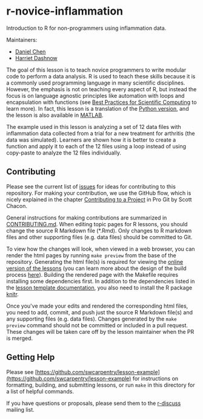 r-novice-inflammation
=====================

Introduction to R for non-programmers using inflammation data.

Maintainers:

* [Daniel Chen](http://software-carpentry.org/team/#chen_daniel)
* [Harriet Dashnow](http://software-carpentry.org/team/#dashnow_harriet)

The goal of this lesson is to teach novice programmers to write modular code to
perform a data analysis. R is used to teach these skills because it is a
commonly used programming language in many scientific disciplines. However, the
emphasis is not on teaching every aspect of R, but instead the focus is on
language agnostic principles like automation with loops and encapsulation with
functions (see [Best Practices for Scientific Computing][best-practices] to
learn more). In fact, this lesson is a translation of the [Python version][py],
and the lesson is also available in [MATLAB][].

The example used in this lesson is analyzing a set of 12 data files with
inflammation data collected from a trial for a new treatment for arthritis (the
data was simulated). Learners are shown how it is better to create a function
and apply it to each of the 12 files using a loop instead of using copy-paste
to analyze the 12 files individually.

[best-practices]: http://journals.plos.org/plosbiology/article?id=10.1371/journal.pbio.1001745
[py]: https://github.com/swcarpentry/python-novice-inflammation
[MATLAB]: https://github.com/swcarpentry/matlab-novice-inflammation

## Contributing

Please see the current list of [issues][] for ideas for contributing to this
repository. For making your contribution, we use the GitHub flow, which is
nicely explained in the chapter [Contributing to a Project][pro-git] in Pro Git
by Scott Chacon.

General instructions for making contributions are summarized in [CONTRIBUTING.md](https://github.com/swcarpentry/r-novice-inflammation/blob/gh-pages/CONTRIBUTING.md).
When editing topic pages for R lessons, you should change the source R Markdown
file (*.Rmd). Only changes to R markdown files and other supporting files (e.g. data files) should be committed to Git.

To view how the changes will look, when viewed in a web browser, you can render the html pages by running `make preview` from the base of the repository. Generating the html file(s) is required for viewing the [online version of the lessons][online] (you can learn more about the design of the build process [here][design]). Building the rendered page with the Makefile requires installing some dependencies first. In addition to the dependencies listed in the [lesson template documentation][dependencies], you also need to install the R package [knitr][].

Once you've made your edits and rendered the corresponding html files,
you need to add, commit, and push just the source R Markdown file(s)
and any supporting files (e.g. data files). Changes generated by the `make preview` command should not be committed or included in a pull request. These changes will be taken care off by the lesson maintainer when the PR is merged.

## Getting Help

Please see [https://github.com/swcarpentry/lesson-example](https://github.com/swcarpentry/lesson-example)
for instructions on formatting, building, and submitting lessons,
or run `make` in this directory for a list of helpful commands.

If you have questions or proposals, please send them to the [r-discuss][] mailing list.

[dependencies]: https://github.com/swcarpentry/lesson-example#dependencies
[design]: https://github.com/swcarpentry/lesson-example/blob/gh-pages/DESIGN.md
[issues]: https://github.com/swcarpentry/r-novice-inflammation/issues
[knitr]: http://cran.r-project.org/web/packages/knitr/index.html
[online]: http://swcarpentry.github.io/r-novice-inflammation/
[pro-git]: http://git-scm.com/book/en/v2/GitHub-Contributing-to-a-Project
[r-discuss]: http://lists.software-carpentry.org/mailman/listinfo/r-discuss_lists.software-carpentry.org
